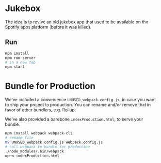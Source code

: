 # Jukebox
The idea is to revive an old jukebox app that used to be available on the Spotify apps platform (before it was killed).

## Run

```sh
npm install
npm run server
# in a new tab
npm start
```

# Bundle for Production

We've included a convenience `UNUSED_webpack.config.js`, in case you want to ship your project to production. You can rename and/or remove that in favor of other bundlers, e.g. Rollup.

We've also provided a barebone `indexProduction.html`, to serve your bundle.

```sh
npm install webpack webpack-cli
# rename file
mv UNUSED_webpack.config.js webpack.config.js
# call webpack to bundle for production
./node_modules/.bin/webpack
open indexProduction.html
```
